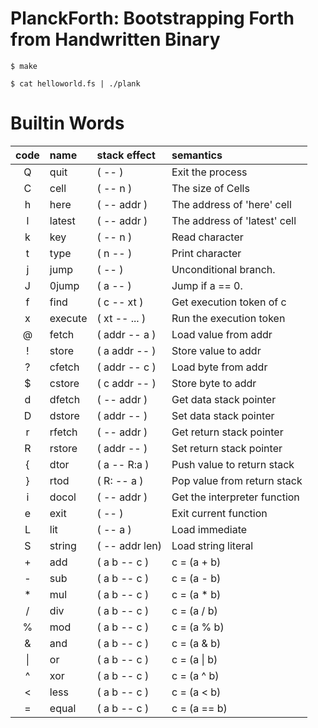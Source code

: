 # PlanckForth: Bootstrapping Forth from Handwritten Binary

```
$ make
```


```
$ cat helloworld.fs | ./plank
```

# Builtin Words

| code | name     | stack effect   | semantics                    |
|:----:|:---------|:---------------|:-----------------------------|
| Q    | quit     | ( -- )         | Exit the process             |
| C    | cell     | ( -- n )       | The size of Cells            |
| h    | here     | ( -- addr )    | The address of 'here' cell   |
| l    | latest   | ( -- addr )    | The address of 'latest' cell |
| k    | key      | ( -- n )       | Read character               |
| t    | type     | ( n -- )       | Print character              |
| j    | jump     | ( -- )         | Unconditional branch.        |
| J    | 0jump    | ( a -- )       | Jump if a == 0.              |
| f    | find     | ( c -- xt )    | Get execution token of c     |
| x    | execute  | ( xt -- ... )  | Run the execution token      |
| @    | fetch    | ( addr -- a )  | Load value from addr         |
| !    | store    | ( a addr -- )  | Store value to addr          |
| ?    | cfetch   | ( addr -- c )  | Load byte from addr          |
| $    | cstore   | ( c addr -- )  | Store byte to addr           |
| d    | dfetch   | ( -- addr )    | Get data stack pointer       |
| D    | dstore   | ( addr -- )    | Set data stack pointer       |
| r    | rfetch   | ( -- addr )    | Get return stack pointer     |
| R    | rstore   | ( addr -- )    | Set return stack pointer     |
| {    | dtor     | ( a -- R:a )   | Push value to return stack   |
| }    | rtod     | ( R: -- a )    | Pop value from return stack  |
| i    | docol    | ( -- addr )    | Get the interpreter function |
| e    | exit     | ( -- )         | Exit current function        |
| L    | lit      | ( -- a )       | Load immediate               |
| S    | string   | ( -- addr len) | Load string literal          |
| +    | add      | ( a b -- c )   | c = (a + b)                  |
| -    | sub      | ( a b -- c )   | c = (a - b)                  |
| *    | mul      | ( a b -- c )   | c = (a * b)                  |
| /    | div      | ( a b -- c )   | c = (a / b)                  |
| %    | mod      | ( a b -- c )   | c = (a % b)                  |
| &    | and      | ( a b -- c )   | c = (a & b)                  |
| \|   | or       | ( a b -- c )   | c = (a \| b)                 |
| ^    | xor      | ( a b -- c )   | c = (a ^ b)                  |
| <    | less     | ( a b -- c )   | c = (a < b)                  |
| =    | equal    | ( a b -- c )   | c = (a == b)                 |
